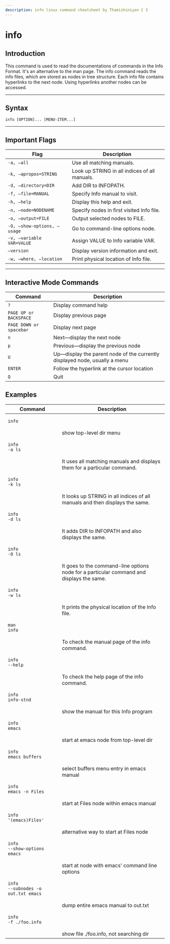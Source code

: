 ```yaml
---
description: info linux command cheatsheet by Thamizhiniyan C S
---
```


# info

## Introduction

This command is used to read the documentations of commands in the Info Format. It's an alternative to the man page. The info command reads the info files, which are stored as nodes in tree structure. Each info file contains hyperlinks to the next node. Using hyperlinks another nodes can be accessed.

***

## Syntax

`info [OPTION]... [MENU-ITEM...]`

***

## Important Flags

| Flag                        | Description                                   |
| --------------------------- | --------------------------------------------- |
| `-a, –all`                  | Use all matching manuals.                     |
| `-k, –apropos=STRING`       | Look up STRING in all indices of all manuals. |
| `-d, –directory=DIR`        | Add DIR to INFOPATH.                          |
| `-f, –file=MANUAL`          | Specify Info manual to visit.                 |
| `-h, –help`                 | Display this help and exit.                   |
| `-n, –node=NODENAME`        | Specify nodes in first visited Info file.     |
| `-o, –output=FILE`          | Output selected nodes to FILE.                |
| `-O, –show-options, –usage` | Go to command-line options node.              |
| `-v, –variable VAR=VALUE`   | Assign VALUE to Info variable VAR.            |
| `–version`                  | Display version information and exit.         |
| `-w, –where, –location`     | Print physical location of Info file.         |

***

## Interactive Mode Commands

| Command                 | Description                                                                |
| ----------------------- | -------------------------------------------------------------------------- |
| `?`                     | Display command help                                                       |
| `PAGE UP or BACKSPACE`  | Display previous page                                                      |
| `PAGE DOWN or spacebar` | Display next page                                                          |
| `n`                     | Next—display the next node                                                 |
| `p`                     | Previous—display the previous node                                         |
| `U`                     | Up—display the parent node of the currently displayed node, usually a menu |
| `ENTER`                 | Follow the hyperlink at the cursor location                                |
| `Q`                     | Quit                                                                       |

## Examples

| Command                                                                                                                | Description                                                                              |
| ---------------------------------------------------------------------------------------------------------------------- | ---------------------------------------------------------------------------------------- |
| <pre class="language-bash" data-overflow="wrap"><code class="lang-bash">info
</code></pre>                             | show top-level dir menu                                                                  |
| <pre class="language-bash" data-overflow="wrap"><code class="lang-bash">info -a ls
</code></pre>                       | It uses all matching manuals and displays them for a particular command.                 |
| <pre class="language-bash" data-overflow="wrap"><code class="lang-bash">info -k ls
</code></pre>                       | It looks up STRING in all indices of all manuals and then displays the same.             |
| <pre class="language-bash" data-overflow="wrap"><code class="lang-bash">info -d ls
</code></pre>                       | It adds DIR to INFOPATH and also displays the same.                                      |
| <pre class="language-bash" data-overflow="wrap"><code class="lang-bash">info -O ls
</code></pre>                       | It goes to the command-line options node for a particular command and displays the same. |
| <pre class="language-bash" data-overflow="wrap"><code class="lang-bash">info -w ls
</code></pre>                       | It prints the physical location of the Info file.                                        |
| <pre class="language-bash" data-overflow="wrap"><code class="lang-bash">man info
</code></pre>                         | To check the manual page of the info command.                                            |
| <pre class="language-bash" data-overflow="wrap"><code class="lang-bash">info --help
</code></pre>                      | To check the help page of the info command.                                              |
| <pre class="language-bash" data-overflow="wrap"><code class="lang-bash">info info-stnd
</code></pre>                   | show the manual for this Info program                                                    |
| <pre class="language-bash" data-overflow="wrap"><code class="lang-bash">info emacs
</code></pre>                       | start at emacs node from top-level dir                                                   |
| <pre class="language-bash" data-overflow="wrap"><code class="lang-bash">info emacs buffers
</code></pre>               | select buffers menu entry in emacs manual                                                |
| <pre class="language-bash" data-overflow="wrap"><code class="lang-bash">info emacs -n Files
</code></pre>              | start at Files node within emacs manual                                                  |
| <pre class="language-bash" data-overflow="wrap"><code class="lang-bash">info '(emacs)Files'
</code></pre>              | alternative way to start at Files node                                                   |
| <pre class="language-bash" data-overflow="wrap"><code class="lang-bash">info --show-options emacs
</code></pre>        | start at node with emacs' command line options                                           |
| <pre class="language-bash" data-overflow="wrap"><code class="lang-bash">info --subnodes -o out.txt emacs
</code></pre> | dump entire emacs manual to out.txt                                                      |
| <pre class="language-bash" data-overflow="wrap"><code class="lang-bash">info -f ./foo.info
</code></pre>               | show file ./foo.info, not searching dir                                                  |
